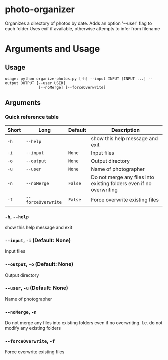 # photo-organizer
Organizes a directory of photos by date. Adds an option '--user' flag to each folder
Uses exif if available, otherwise attempts to infer from filename

# Arguments and Usage
## Usage
```
usage: python organize-photos.py [-h] --input INPUT [INPUT ...] --output OUTPUT [--user USER]
               [--noMerge] [--forceOverwrite]
```
## Arguments
### Quick reference table
|Short|Long              |Default |Description                                                        |
|-----|------------------|--------|-------------------------------------------------------------------|
|`-h` |`--help`          |        |show this help message and exit                                    |
|`-i` |`--input`         |`None`  |Input files                                                        |
|`-o` |`--output`        |`None`  |Output directory                                                   |
|`-u` |`--user`          |`None`  |Name of photographer                                               |
|`-n` |`--noMerge`       |`False` |Do not merge any files into existing folders even if no overwriting|
|`-f` |`--forceOverwrite`|`False` |Force overwrite existing files                                     |

### `-h`, `--help`
show this help message and exit

### `--input`, `-i` (Default: None)
Input files

### `--output`, `-o` (Default: None)
Output directory

### `--user`, `-u` (Default: None)
Name of photographer

### `--noMerge`, `-n`
Do not merge any files into existing folders even if no overwriting. I.e. do not modify any existing folders

### `--forceOverwrite`, `-f`
Force overwrite existing files

